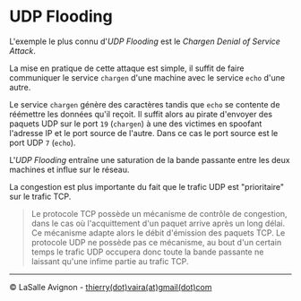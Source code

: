 # UDP Flooding

L'exemple le plus connu d'_UDP Flooding_ est le _Chargen Denial of Service Attack_.

La mise en pratique de cette attaque est simple, il suffit de faire communiquer le service `chargen` d'une machine avec le service `echo` d'une autre.

Le service `chargen` génère des caractères tandis que `echo` se contente de réémettre les données qu'il reçoit. Il suffit alors au pirate d'envoyer des paquets UDP sur le port `19` (`chargen`) à une des victimes en spoofant l'adresse IP et le port source de l'autre. Dans ce cas le port source est le port UDP `7` (`echo`).

L'_UDP Flooding_ entraîne une saturation de la bande passante entre les deux machines et influe sur le réseau.

La congestion est plus importante du fait que le trafic UDP est "prioritaire" sur le trafic TCP.

> Le protocole TCP possède un mécanisme de contrôle de congestion, dans le cas où l'acquittement d'un paquet arrive après un long délai. Ce mécanisme adapte alors le débit d'émission des paquets TCP. Le protocole UDP ne possède pas ce mécanisme, au bout d'un certain temps le trafic UDP occupera donc toute la bande passante ne laissant qu'une infime partie au trafic TCP.

---
©️ LaSalle Avignon - [thierry(dot)vaira(at)gmail(dot)com](thierry.vaira@gmail.com)
